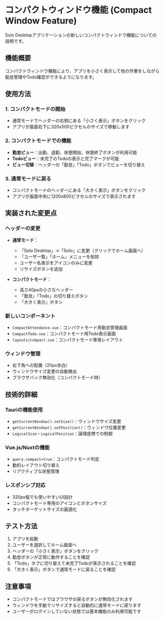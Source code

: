 # コンパクトウィンドウ機能 (Compact Window Feature)

Solo Desktopアプリケーションの新しいコンパクトウィンドウ機能についての説明です。

## 機能概要

コンパクトウィンドウ機能により、アプリを小さく表示して他の作業をしながら勤怠管理やTodo確認ができるようになります。

## 使用方法

### 1. コンパクトモードの開始
- 通常モードでヘッダーの右側にある「小さく表示」ボタンをクリック
- アプリが画面右下に320x500ピクセルのサイズで移動します

### 2. コンパクトモードでの機能
- **勤怠ビュー**：出勤、退勤、休憩開始、休憩終了ボタンが利用可能
- **Todoビュー**：未完了のTodoの表示と完了マークが可能
- **ビュー切替**：ヘッダーの「勤怠」「Todo」ボタンでビューを切り替え

### 3. 通常モードに戻る
- コンパクトモードのヘッダーにある「大きく表示」ボタンをクリック
- アプリが画面中央に1200x800ピクセルのサイズで表示されます

## 実装された変更点

### ヘッダーの変更
- **通常モード**：
  - 「Solo Desktop」→「Solo」に変更（クリックでホーム画面へ）
  - 「ユーザ一覧」「ホーム」メニューを削除
  - ユーザー名表示をアイコンのみに変更
  - リサイズボタンを追加

- **コンパクトモード**：
  - 高さ40pxの小さなヘッダー
  - 「勤怠」「Todo」の切り替えボタン
  - 「大きく表示」ボタン

### 新しいコンポーネント
- `CompactAttendance.vue`：コンパクトモード用勤怠管理画面
- `CompactTodo.vue`：コンパクトモード用Todo表示画面
- `layouts/compact.vue`：コンパクトモード専用レイアウト

### ウィンドウ管理
- 右下角への配置（20px余白）
- ウィンドウサイズ変更の自動検出
- ブラウザバック無効化（コンパクトモード時）

## 技術的詳細

### Tauriの機能使用
- `getCurrentWindow().setSize()`：ウィンドウサイズ変更
- `getCurrentWindow().setPosition()`：ウィンドウ位置変更
- `LogicalSize`・`LogicalPosition`：論理座標での制御

### Vue.js/Nuxtの機能
- `query.compact=true`：コンパクトモード判定
- 動的レイアウト切り替え
- リアクティブな状態管理

### レスポンシブ対応
- 320px幅でも使いやすいUI設計
- コンパクトモード専用のアイコンとボタンサイズ
- タッチターゲットサイズの最適化

## テスト方法

1. アプリを起動
2. ユーザーを選択してホーム画面へ
3. ヘッダーの「小さく表示」ボタンをクリック
4. 勤怠ボタンが正常に動作することを確認
5. 「Todo」タブに切り替えて未完了Todoが表示されることを確認
6. 「大きく表示」ボタンで通常モードに戻ることを確認

## 注意事項

- コンパクトモードではブラウザの戻るボタンが無効化されます
- ウィンドウを手動でリサイズすると自動的に通常モードに戻ります
- ユーザーがログインしていない状態では基本機能のみ利用可能です
